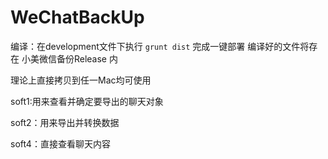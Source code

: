 # WeChatBackUp

编译：在development文件下执行 `grunt dist` 完成一键部署
编译好的文件将存在 小美微信备份Release 内

理论上直接拷贝到任一Mac均可使用

soft1:用来查看并确定要导出的聊天对象

soft2：用来导出并转换数据

soft4：直接查看聊天内容